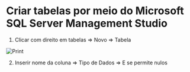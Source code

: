 # Criar tabelas por meio do Microsoft SQL Server Management Studio

1. Clicar com direito em tabelas => Novo => Tabela

![Print](https://github.com/Pedroasmaia/Learn/blob/PRD/SQL/Digital%20Innovation%20One/Modelando%20um%20banco%20de%20dados%20na%20pr%C3%A1tica%20com%20SQL%20SERVER/3-001.png)

2. Inserir nome da coluna => Tipo de Dados => E se permite nulos